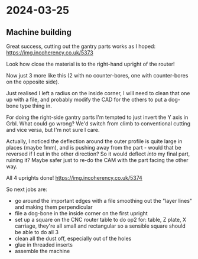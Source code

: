 # 2024-03-25

## Machine building

Great success, cutting out the gantry parts works as I hoped: https://img.incoherency.co.uk/5373

Look how close the material is to the right-hand upright of the router!

Now just 3 more like this (2 with no counter-bores, one with counter-bores on the opposite side).

Just realised I left a radius on the inside corner, I will need to clean that one up with a file,
and probably modify the CAD for the others to put a dog-bone type thing in.

For doing the right-side gantry parts I'm tempted to just invert the Y axis in Grbl. What could go
wrong? We'd switch from climb to conventional cutting and vice versa, but I'm not sure I care.

Actually, I noticed the deflection around the outer profile is quite large in places (maybe 1mm),
and is pushing away from the part - would that be reversed if I cut in the other direction? So
it would deflect *into* my final part, ruining it? Maybe safer just to re-do the CAM with the
part facing the other way.

All 4 uprights done! https://img.incoherency.co.uk/5374

So next jobs are:

 * go around the important edges with a file smoothing out the "layer lines" and making them perpendicular
 * file a dog-bone in the inside corner on the first upright
 * set up a square on the CNC router table to do op2 for: table, Z plate, X carriage, they're all small
   and rectangular so a sensible square should be able to do all 3
 * clean all the dust off, especially out of the holes
 * glue in threaded inserts
 * assemble the machine

